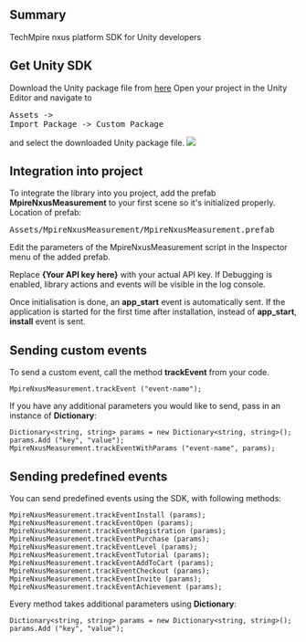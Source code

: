 ## Summary
TechMpire nxus platform SDK for Unity developers

## Get Unity SDK
Download the Unity package file from <a href="http://distribution.nxus.mobi/libs/MpireNxusMeasurement_v1_1_2.zip">here</a>
Open your project in the Unity Editor and navigate to <pre>Assets -> Import Package -> Custom Package</pre> and select the downloaded Unity package file.
<img src="http://distribution.nxus.mobi/images/unity/image_1.png">

## Integration into project
To integrate the library into you project, add the prefab <b>MpireNxusMeasurement</b> to your first scene so it's initialized properly. Location of prefab: <pre>Assets/MpireNxusMeasurement/MpireNxusMeasurement.prefab</pre>
Edit the parameters of the MpireNxusMeasurement script in the Inspector menu of the added prefab.

Replace <b>{Your API key here}</b> with your actual API key.
If Debugging is enabled, library actions and events will be visible in the log console.

Once initialisation is done, an <b>app_start</b> event is automatically sent. If the application is started for the first time after installation, instead of <b>app_start</b>, <b>install</b> event is sent.

## Sending custom events
To send a custom event, call the method <b>trackEvent</b> from your code.
```
MpireNxusMeasurement.trackEvent ("event-name");
```

If you have any additional parameters you would like to send, pass in an instance of <b>Dictionary</b>:
```
Dictionary<string, string> params = new Dictionary<string, string>();
params.Add ("key", "value");
MpireNxusMeasurement.trackEventWithParams ("event-name", params);
```

## Sending predefined events
You can send predefined events using the SDK, with following methods:
```
MpireNxusMeasurement.trackEventInstall (params);
MpireNxusMeasurement.trackEventOpen (params);
MpireNxusMeasurement.trackEventRegistration (params);
MpireNxusMeasurement.trackEventPurchase (params);
MpireNxusMeasurement.trackEventLevel (params);
MpireNxusMeasurement.trackEventTutorial (params);
MpireNxusMeasurement.trackEventAddToCart (params);
MpireNxusMeasurement.trackEventCheckout (params);
MpireNxusMeasurement.trackEventInvite (params);
MpireNxusMeasurement.trackEventAchievement (params);
```
Every method takes additional parameters using <b>Dictionary</b>:
```
Dictionary<string, string> params = new Dictionary<string, string>();
params.Add ("key", "value");
```
